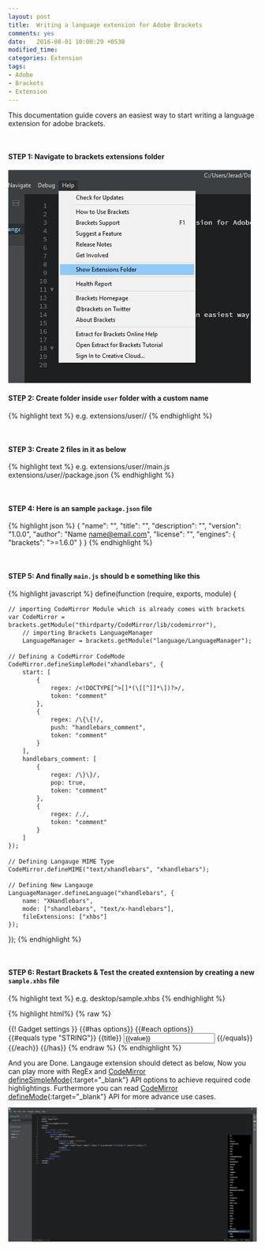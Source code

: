 ```yaml
---
layout: post
title:  Writing a language extension for Adobe Brackets
comments: yes
date:   2016-08-01 10:00:29 +0530
modified_time: 
categories: Extension
tags:
- Adobe
- Brackets
- Extension
---
```


This documentation guide covers an easiest way to start writing a language extension for adobe brackets.

<br> 

#### STEP 1: Navigate to brackets extensions folder

<img src="/images/post/brackets_extension_folder_navigate.png">

<br> 

#### STEP 2: Create folder inside `user` folder with a custom name

{% highlight text %}
e.g. extensions/user/<custom-extension>/
{% endhighlight %}

<br> 

#### STEP 3: Create 2 files in it as below

{% highlight text %}
e.g.
extensions/user/<your-extension>/main.js
extensions/user/<your-extension>/package.json
{% endhighlight %}

<br> 

#### STEP 4: Here is an sample `package.json` file

{% highlight json %}
{
    "name": "<your-extension>",
    "title": "<Your-Brackets-Extension>",
    "description": "<Your-Brackets-Extension-Description>",
    "version": "1.0.0",
    "author": "Name <name@email.com>",
    "license": "<MIT>",
    "engines": {
        "brackets": ">=1.6.0"
    }
}
{% endhighlight %}

<br>

#### STEP 5: And finally `main.js` should b e something like this

{% highlight javascript %}
define(function (require, exports, module) {
    
    // importing CodeMirror Module which is already comes with brackets
    var CodeMirror = brackets.getModule("thirdparty/CodeMirror/lib/codemirror"),
        // importing Brackets LanguageManager
        LanguageManager = brackets.getModule("language/LanguageManager");
    
    // Defining a CodeMirror CodeMode
    CodeMirror.defineSimpleMode("xhandlebars", {
        start: [
            {
                regex: /<!DOCTYPE[^>[]*(\[[^]]*\])?>/,
                token: "comment"
            },
            {
                regex: /\{\{!/,
                push: "handlebars_comment",
                token: "comment"
            }
        ],
        handlebars_comment: [
            { 
                regex: /\}\}/,
                pop: true,
                token: "comment"
            },
            {
                regex: /./,
                token: "comment"
            }
        ]
    });
    
    // Defining Langauge MIME Type
    CodeMirror.defineMIME("text/xhandlebars", "xhandlebars");
    
    // Defining New Langauge
    LanguageManager.defineLanguage("xhandlebars", {
        name: "XHandlebars",
        mode: ["shandlebars", "text/x-handlebars"],
        fileExtensions: ["xhbs"]
    });
    
});
{% endhighlight %}

<br>

#### STEP 6: Restart Brackets & Test the created exntension by creating a new `sample.xhbs` file

{% highlight text %}
e.g.
desktop/sample.xhbs
{% endhighlight %}

{% highlight html%}
{% raw %}
<!DOCTYPE html>
<html lang="en">
<head>
    <title>Sample</title>
</head>
<body>
    {{! Gadget settings }}
    {{#has options}}
        {{#each options}}
        <div class="form-group">
            <div>
                {{#equals type "STRING"}}
                <label>{{title}}
                    <input type="text" name="{{@key}}" placeholder="{{title}}" value="{{value}}">
                </label>
                {{/equals}}
            </div>
        </div>
        {{/each}}
    {{/has}}
</body>
</html>
{% endraw %}
{% endhighlight %}

<br>

And you are Done. Langauge extension should detect as below, Now you can play more with RegEx and [CodeMirror defineSimpleMode](https://codemirror.net/demo/simplemode.html){:target="_blank"} 
API options to achieve required code highlightings. Furthermore you can read [CodeMirror defineMode](https://codemirror.net/doc/manual.html#modeapi){:target="_blank"} API for more advance use cases.

<img src="/images/post/brackets_custom_language_extension.png" class="img-responsive">